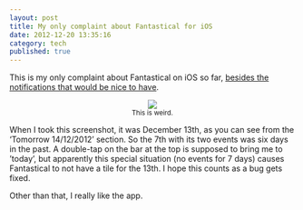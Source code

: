 ```yaml
---
layout: post
title: My only complaint about Fantastical for iOS
date: 2012-12-20 13:35:16
category: tech
published: true
---
```


This is my only complaint about Fantastical on iOS so far, [besides the notifications that would be nice to have](http://www.leancrew.com/all-this/2012/12/the-fantastical-experiment-is-over/).

<p style="text-align: center;"><a href="http://blog.timmschoof.com/images/fcal.jpg"><img src="http://blog.timmschoof.com/images/fcal.jpg"/></a><br/><small>This is weird.</small></p>

When I took this screenshot, it was December 13th, as you can see from the ‘Tomorrow 14/12/2012’ section. So the 7th with its two events was six days in the past. A double-tap on the bar at the top is supposed to bring me to ’today’, but apparently this special situation (no events for 7 days) causes Fantastical to not have a tile for the 13th.  I hope this counts as a bug gets fixed.

Other than that, I really like the app.